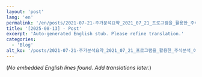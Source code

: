 ```yaml
---
layout: 'post'
lang: 'en'
permalink: '/en/posts/2021-07-21-주가분석요약_2021_07_21_프로그램을_활용한_주식분석_예상결과_21_16_36/'
title: '[2025-08-13] - Post'
excerpt: 'Auto-generated English stub. Please refine translation.'
categories:
  - 'Blog'
alt_ko: '/posts/2021-07-21-주가분석요약_2021_07_21_프로그램을_활용한_주식분석_예상결과_21_16_36/'
---
```


(*No embedded English lines found. Add translations later.*)
